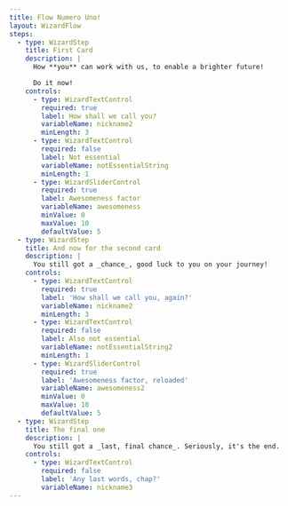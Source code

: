 ```yaml
---
title: Flow Numero Uno!
layout: WizardFlow
steps:
  - type: WizardStep
    title: First Card
    description: |
      How **you** can work with us, to enable a brighter future!

      Do it now!
    controls:
      - type: WizardTextControl
        required: true
        label: How shall we call you?
        variableName: nickname2
        minLength: 3
      - type: WizardTextControl
        required: false
        label: Not essential
        variableName: notEssentialString
        minLength: 1
      - type: WizardSliderControl
        required: true
        label: Awesomeness factor
        variableName: awesomeness
        minValue: 0
        maxValue: 10
        defaultValue: 5
  - type: WizardStep
    title: And now for the second card
    description: |
      You still got a _chance_, good luck to you on your journey!
    controls:
      - type: WizardTextControl
        required: true
        label: 'How shall we call you, again?'
        variableName: nickname2
        minLength: 3
      - type: WizardTextControl
        required: false
        label: Also not essential
        variableName: notEssentialString2
        minLength: 1
      - type: WizardSliderControl
        required: true
        label: 'Awesomeness factor, reloaded'
        variableName: awesomeness2
        minValue: 0
        maxValue: 10
        defaultValue: 5
  - type: WizardStep
    title: The final one
    description: |
      You still got a _last, final chance_. Seriously, it's the end.
    controls:
      - type: WizardTextControl
        required: false
        label: 'Any last words, chap?'
        variableName: nickname3
---
```

